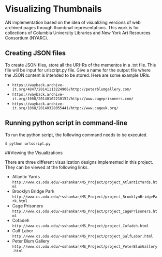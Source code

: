 Visualizing Thumbnails
======================

AN implementation based on the idea of visualizing versions of web archived pages through thumbnail representations. This work is for collections of Columbia University Libraries and New York Art Resources Consortium (NYARC). 

## Creating JSON files

To create JSON files, store all the URI-Rs of the mementos in a .txt file. This file will be input for urlscript.py file. Give a name for the output file where the JSON content is intended to be stored. Here are some example URIs.

* `https://wayback.archive-it.org/4847/20141113224906/http://peterblumgallery.com/`
* `https://wayback.archive-it.org/1068/20140102210152/http://www.cageprisoners.com/`
* `https://wayback.archive-it.org/1068/20140328055441/http://www.cageuk.org/`

## Running python script in command-line

To run the python script, the following command needs to be executed.

```
$ python urlscript.py
```

##Viewing the Visualizations

There are three different visualization designs implemented in this project. They can be viewed at the following links.

* Atlantic Yards `http://www.cs.odu.edu/~sshankar/MS_Project/project_AtlanticYards.html`
* Brooklyn Bridge Park `http://www.cs.odu.edu/~sshankar/MS_Project/project_BrooklynBridgePark.html`
* Cage Prisoners `http://www.cs.odu.edu/~sshankar/MS_Project/project_CagePrisoners.html`
* Cofadeh `http://www.cs.odu.edu/~sshankar/MS_Project/project_Cofadeh.html`
* Gulf Labor `http://www.cs.odu.edu/~sshankar/MS_Project/project_GulfLabor.html`
* Peter Blum Gallery `http://www.cs.odu.edu/~sshankar/MS_Project/project_PeterBlumGallery.html`
